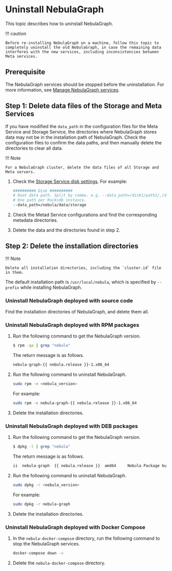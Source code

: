 # Uninstall NebulaGraph

This topic describes how to uninstall NebulaGraph.

!!! caution

    Before re-installing NebulaGraph on a machine, follow this topic to completely uninstall the old NebulaGraph, in case the remaining data interferes with the new services, including inconsistencies between Meta services.

## Prerequisite

The NebulaGraph services should be stopped before the uninstallation. For more information, see [Manage NebulaGraph services](../2.quick-start/5.start-stop-service.md).

## Step 1: Delete data files of the Storage and Meta Services

If you have modified the `data_path` in the configuration files for the Meta Service and Storage Service, the directories where NebulaGraph stores data may not be in the installation path of NebulaGraph. Check the configuration files to confirm the data paths, and then manually delete the directories to clear all data.

!!! Note

    For a NebulaGraph cluster, delete the data files of all Storage and Meta servers.

1. Check the [Storage Service disk settings](../5.configurations-and-logs/1.configurations/4.storage-config.md#disk_configurations). For example:

    ```bash
    ########## Disk ##########
    # Root data path. Split by comma. e.g. --data_path=/disk1/path1/,/disk2/path2/
    # One path per Rocksdb instance.
    --data_path=/nebula/data/storage
    ```

2. Check the Metad Service configurations and find the corresponding metadata directories.

3. Delete the data and the directories found in step 2.

## Step 2: Delete the installation directories

!!! Note

    Delete all installation directories, including the `cluster.id` file in them.

The default installation path is `/usr/local/nebula`, which is specified by `--prefix` while installing NebulaGraph.

### Uninstall NebulaGraph deployed with source code

Find the installation directories of NebulaGraph, and delete them all.

### Uninstall NebulaGraph deployed with RPM packages

1. Run the following command to get the NebulaGraph version.

    ```bash
    $ rpm -qa | grep "nebula"
    ```

   The return message is as follows.

    ```bash
    nebula-graph-{{ nebula.release }}-1.x86_64
    ```

2. Run the following command to uninstall NebulaGraph.

    ```bash
    sudo rpm -e <nebula_version>
    ```

   For example:

    ```bash
    sudo rpm -e nebula-graph-{{ nebula.release }}-1.x86_64
    ```

3. Delete the installation directories.

### Uninstall NebulaGraph deployed with DEB packages

1. Run the following command to get the NebulaGraph version.

    ```bash
    $ dpkg -l | grep "nebula"
    ```

   The return message is as follows.

    ```bash
    ii  nebula-graph  {{ nebula.release }}  amd64     Nebula Package built using CMake
    ```

2. Run the following command to uninstall NebulaGraph.

    ```bash
    sudo dpkg -r <nebula_version>
    ```

   For example:

    ```bash
    sudo dpkg -r nebula-graph
    ```

3. Delete the installation directories.

### Uninstall NebulaGraph deployed with Docker Compose

1. In the `nebula-docker-compose` directory, run the following command to stop the NebulaGraph services.

    ```bash
    docker-compose down -v
    ```

2. Delete the `nebula-docker-compose` directory.
